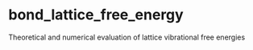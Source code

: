 # bond_lattice_free_energy
Theoretical and numerical evaluation of lattice vibrational free energies
